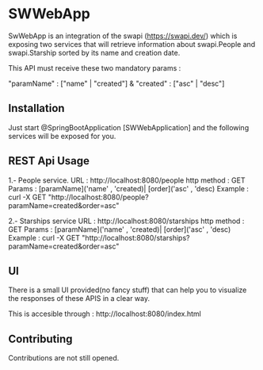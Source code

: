 # SWWebApp

SwWebApp is an integration of the swapi (https://swapi.dev/) which is exposing two services that will retrieve information about swapi.People and swapi.Starship sorted by its name and creation date.

This API must receive these two mandatory params : 

"paramName" : ["name" | "created"]    &   "created" : ["asc" | "desc"]

## Installation

Just start @SpringBootApplication [SWWebApplication] and the following services will be exposed for you.


## REST Api Usage

1.- People service.
URL : http://localhost:8080/people
http method : GET
Params :  [paramName]('name' , 'created)| [order]('asc' , 'desc)
Example : curl -X GET "http://localhost:8080/people?paramName=created&order=asc"

2.- Starships service
URL : http://localhost:8080/starships
http method : GET
Params :  [paramName]('name' , 'created)| [order]('asc' , 'desc)
Example : curl -X GET "http://localhost:8080/starships?paramName=created&order=asc"

## UI

There is a small UI provided(no fancy stuff) that can help you to visualize the responses of these APIS in a clear way.

This is accesible through : http://localhost:8080/index.html

## Contributing
Contributions are not still opened.


